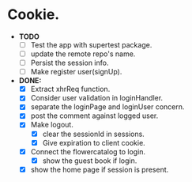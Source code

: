 # Cookie.

- **TODO**
  - [ ] Test the app with supertest package.
  - [ ] update the remote repo's name.
  - [ ] Persist the session info.
  - [ ] Make register user(signUp).

- **DONE:**
  - [x] Extract xhrReq function.
  - [x] Consider user validation in loginHandler.
  - [x] separate the loginPage and loginUser concern.
  - [x] post the comment against logged user.
  - [x] Make logout.
    - [x] clear the sessionId in sessions.
    - [x] Give expiration to client cookie.
  - [x] Connect the flowercatalog to login.
    - [x] show the guest book if login.
  - [x] show the home page if session is present.
